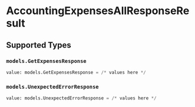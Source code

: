 # AccountingExpensesAllResponseResult


## Supported Types

### `models.GetExpensesResponse`

```python
value: models.GetExpensesResponse = /* values here */
```

### `models.UnexpectedErrorResponse`

```python
value: models.UnexpectedErrorResponse = /* values here */
```

